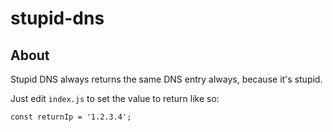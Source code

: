 # stupid-dns

## About
Stupid DNS always returns the same DNS entry always, because it's stupid.

Just edit `index.js` to set the value to return like so:

	const returnIp = '1.2.3.4';


